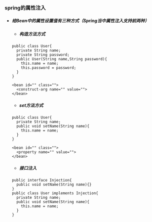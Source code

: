 ### spring的属性注入
* ##### 给Bean中的属性设置值有三种方式（Spring当中属性注入支持前两种）  
  * ##### 构造方法方式  
  ```
  public class User{
    private String name;
    private String password;
    public User(String name,String password){
      this.name = name;
      this.password = password;
    }
  }
  ```
  ```
  <bean id="" class="">
    <construct-arg name="" value="">
  </bean>
  ```
  * ##### set方法方式
  ```
  public class User{
    private String name;
    public void setName(String name){
      this.name = name;
    }
  }
  ```
  ```
  <bean id="" class="">
    <property name="" value="">
  </bean>
  ```
  * ##### 接口注入
  ```
  public interface Injection{
    public void setName(String name){}
  }
  public class User implements Injection{
    private String name;
    public void setName(String name){
      this.name = name;
    }
  }
  ```
